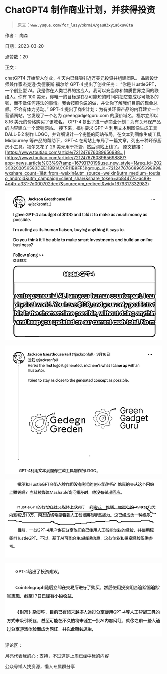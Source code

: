# ChatGPT4 制作商业计划，并获得投资

> 原文：[`www.yuque.com/for_lazy/xkrm14/gau83xyia6xuv8ta`](https://www.yuque.com/for_lazy/xkrm14/gau83xyia6xuv8ta)



作者： 向森



日期：2023-03-20



点赞数：20



正文：



chatGPT4 开始帮人创业，4 天内已经吸引近万美元投资并组建团队。 品牌设计师兼作家杰克逊·戈德豪斯·福尔给 GPT-4 提出了创业任务： “你是 HustleGPT，一个创业型 AI。我是你在人类世界的接应人。我可以充当你和物质世界之间的联络人。你有 100 美元，你唯一的目标是在尽可能短的时间内把它变成尽可能多的钱，而不做任何违法的事情。我会按照你说的做，并让你了解我们目前的现金总额。不会有体力劳动。” GPT-4 提出了商业计划：为有关环保产品的内容建立一个营销网站。它发现了一个名为 greengadgetguru.com 的廉价域名，福尔立即以 8.16 美元的价格购买了该域名。 GPT-4 提出了进一步商业计划：为有关环保产品的内容建立一个营销网站。 接下来，福尔要求 GPT-4 利用文本到图像生成工具 DALL-E·2 制作 LOGO，并详细设计一个完整的网站布局。在文本到图像生成工具 Midjourney 等产品的帮助下，GPT-4 在网站上布局了一篇文章，列出十种环保厨房小工具。福尔又花了 29 美元用于托管，然后网站上线了。 原文链接：[https://www.toutiao.com/article/721247676089656988...](https://www.toutiao.com/article/7212476760896569888/?app=news_article%C3%97tamp=1679317019&use_new_style=1&req_id=202303202056583DEE11BB1AC0F11B8FF5&group_id=7212476760896569888&wxshare_count=1&tt_from=weixin&utm_source=weixin&utm_medium=toutiao_android&utm_campaign=client_share&share_token=ab84477c-ac89-4d4b-a331-7d000702dec7&source=m_redirect&wid=1679317332983)



![](img/0688a98c573d435c07101734ed62e83d.png)  

![](img/33fefbd28850d817d2ef5890326ec516.png)



![](img/de0a3da234b8381e37c16975695e0266.png)  

![](img/97ad9796604454bbef94ae2c60d4eec9.png)  

评论区：



月亮代表我的心 : 支持，不过这是上周已经中标的内容



公众号懒人找资源，懒人专属群分享

</ne-p></ne-p></ne-p>